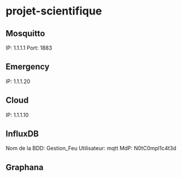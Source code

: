 # projet-scientifique

## Mosquitto
IP: 1.1.1.1
Port: 1883

## Emergency
IP: 1.1.1.20

## Cloud
IP: 1.1.1.10

## InfluxDB
Nom de la BDD: Gestion_Feu
Utilisateur: mqtt
MdP: N0tC0mpl1c4t3d

## Graphana
